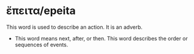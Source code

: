 # ἔπειτα/epeita
This word is used to describe an action. It is an adverb.

* This word means next, after, or then. This word describes the order or sequences of events.
